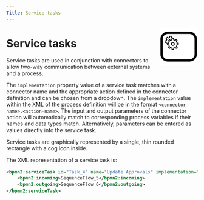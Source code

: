 ```yaml
---
Title: Service tasks
---
```


<img align="right" width="100" height="100" src="../../../images/service-task.svg">

# Service tasks 
Service tasks are used in conjunction with connectors to allow two-way communication between external systems and a process. 

The `implementation` property value of a service task matches with a connector name and the appropriate action defined in the connector definition and can be chosen from a dropdown. The `implementation` value within the XML of the process definition will be in the format `<connector-name>.<action-name>`. The input and output parameters of the connector action will automatically match to corresponding process variables if their names and data types match. Alternatively, parameters can be entered as values directly into the service task. 

Service tasks are graphically represented by a single, thin rounded rectangle with a cog icon inside. 

The XML representation of a service task is: 

```xml
<bpmn2:serviceTask id="Task_4" name="Update Approvals" implementation="updateApprovalConnector">
	<bpmn2:incoming>SequenceFlow_5</bpmn2:incoming>
	<bpmn2:outgoing>SequenceFlow_6</bpmn2:outgoing>
</bpmn2:serviceTask>
```
